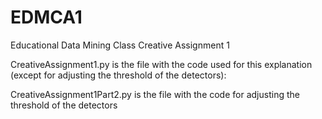 # EDMCA1
Educational Data Mining Class Creative Assignment 1

CreativeAssignment1.py is the file with the code used for this explanation (except for adjusting the threshold of the detectors):

CreativeAssignment1Part2.py is the file with the code for adjusting the threshold of the detectors
